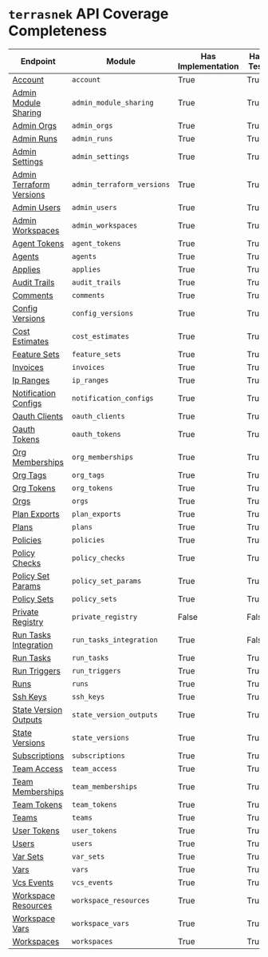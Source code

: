 # `terrasnek` API Coverage Completeness

| Endpoint                                                                                          | Module                     | Has Implementation   | Has Test   | Has Docs   |
|---------------------------------------------------------------------------------------------------|----------------------------|----------------------|------------|------------|
| [Account](https://www.terraform.io/cloud-docs/api-docs/account)                                   | `account`                  | True                 | True       | True       |
| [Admin Module Sharing](https://www.terraform.io/cloud-docs/api-docs/admin/module-sharing)         | `admin_module_sharing`     | True                 | True       | True       |
| [Admin Orgs](https://www.terraform.io/cloud-docs/api-docs/admin/organizations)                    | `admin_orgs`               | True                 | True       | True       |
| [Admin Runs](https://www.terraform.io/cloud-docs/api-docs/admin/runs)                             | `admin_runs`               | True                 | True       | True       |
| [Admin Settings](https://www.terraform.io/cloud-docs/api-docs/admin/settings)                     | `admin_settings`           | True                 | True       | True       |
| [Admin Terraform Versions](https://www.terraform.io/cloud-docs/api-docs/admin/terraform-versions) | `admin_terraform_versions` | True                 | True       | True       |
| [Admin Users](https://www.terraform.io/cloud-docs/api-docs/admin/users)                           | `admin_users`              | True                 | True       | True       |
| [Admin Workspaces](https://www.terraform.io/cloud-docs/api-docs/admin/workspaces)                 | `admin_workspaces`         | True                 | True       | True       |
| [Agent Tokens](https://www.terraform.io/cloud-docs/api-docs/agent-tokens)                         | `agent_tokens`             | True                 | True       | True       |
| [Agents](https://www.terraform.io/cloud-docs/api-docs/agents)                                     | `agents`                   | True                 | True       | True       |
| [Applies](https://www.terraform.io/cloud-docs/api-docs/applies)                                   | `applies`                  | True                 | True       | True       |
| [Audit Trails](https://www.terraform.io/cloud-docs/api-docs/audit-trails)                         | `audit_trails`             | True                 | True       | True       |
| [Comments](https://www.terraform.io/cloud-docs/api-docs/comments)                                 | `comments`                 | True                 | True       | True       |
| [Config Versions](https://www.terraform.io/cloud-docs/api-docs/configuration-versions)            | `config_versions`          | True                 | True       | True       |
| [Cost Estimates](https://www.terraform.io/cloud-docs/api-docs/cost-estimates)                     | `cost_estimates`           | True                 | True       | True       |
| [Feature Sets](https://www.terraform.io/cloud-docs/api-docs/feature-sets)                         | `feature_sets`             | True                 | True       | True       |
| [Invoices](https://www.terraform.io/cloud-docs/api-docs/invoices)                                 | `invoices`                 | True                 | True       | True       |
| [Ip Ranges](https://www.terraform.io/cloud-docs/api-docs/ip-ranges)                               | `ip_ranges`                | True                 | True       | True       |
| [Notification Configs](https://www.terraform.io/cloud-docs/api-docs/notification-configurations)  | `notification_configs`     | True                 | True       | True       |
| [Oauth Clients](https://www.terraform.io/cloud-docs/api-docs/oauth-clients)                       | `oauth_clients`            | True                 | True       | True       |
| [Oauth Tokens](https://www.terraform.io/cloud-docs/api-docs/oauth-tokens)                         | `oauth_tokens`             | True                 | True       | True       |
| [Org Memberships](https://www.terraform.io/cloud-docs/api-docs/organization-memberships)          | `org_memberships`          | True                 | True       | True       |
| [Org Tags](https://www.terraform.io/cloud-docs/api-docs/organization-tags)                        | `org_tags`                 | True                 | True       | True       |
| [Org Tokens](https://www.terraform.io/cloud-docs/api-docs/organization-tokens)                    | `org_tokens`               | True                 | True       | True       |
| [Orgs](https://www.terraform.io/cloud-docs/api-docs/organizations)                                | `orgs`                     | True                 | True       | True       |
| [Plan Exports](https://www.terraform.io/cloud-docs/api-docs/plan-exports)                         | `plan_exports`             | True                 | True       | True       |
| [Plans](https://www.terraform.io/cloud-docs/api-docs/plans)                                       | `plans`                    | True                 | True       | True       |
| [Policies](https://www.terraform.io/cloud-docs/api-docs/policies)                                 | `policies`                 | True                 | True       | True       |
| [Policy Checks](https://www.terraform.io/cloud-docs/api-docs/policy-checks)                       | `policy_checks`            | True                 | True       | True       |
| [Policy Set Params](https://www.terraform.io/cloud-docs/api-docs/policy-set-params)               | `policy_set_params`        | True                 | True       | True       |
| [Policy Sets](https://www.terraform.io/cloud-docs/api-docs/policy-sets)                           | `policy_sets`              | True                 | True       | True       |
| [Private Registry](https://www.terraform.io/cloud-docs/api-docs/private-registry)                 | `private_registry`         | False                | False      | False      |
| [Run Tasks Integration](https://www.terraform.io/cloud-docs/api-docs/run-tasks-integration)       | `run_tasks_integration`    | True                 | False      | True       |
| [Run Tasks](https://www.terraform.io/cloud-docs/api-docs/run-tasks)                               | `run_tasks`                | True                 | True       | True       |
| [Run Triggers](https://www.terraform.io/cloud-docs/api-docs/run-triggers)                         | `run_triggers`             | True                 | True       | True       |
| [Runs](https://www.terraform.io/cloud-docs/api-docs/run)                                          | `runs`                     | True                 | True       | True       |
| [Ssh Keys](https://www.terraform.io/cloud-docs/api-docs/ssh-keys)                                 | `ssh_keys`                 | True                 | True       | True       |
| [State Version Outputs](https://www.terraform.io/cloud-docs/api-docs/state-version-outputs)       | `state_version_outputs`    | True                 | True       | True       |
| [State Versions](https://www.terraform.io/cloud-docs/api-docs/state-versions)                     | `state_versions`           | True                 | True       | True       |
| [Subscriptions](https://www.terraform.io/cloud-docs/api-docs/subscriptions)                       | `subscriptions`            | True                 | True       | True       |
| [Team Access](https://www.terraform.io/cloud-docs/api-docs/team-access)                           | `team_access`              | True                 | True       | True       |
| [Team Memberships](https://www.terraform.io/cloud-docs/api-docs/team-members)                     | `team_memberships`         | True                 | True       | True       |
| [Team Tokens](https://www.terraform.io/cloud-docs/api-docs/team-tokens)                           | `team_tokens`              | True                 | True       | True       |
| [Teams](https://www.terraform.io/cloud-docs/api-docs/teams)                                       | `teams`                    | True                 | True       | True       |
| [User Tokens](https://www.terraform.io/cloud-docs/api-docs/user-tokens)                           | `user_tokens`              | True                 | True       | True       |
| [Users](https://www.terraform.io/cloud-docs/api-docs/users)                                       | `users`                    | True                 | True       | True       |
| [Var Sets](https://www.terraform.io/cloud-docs/api-docs/variable-sets)                            | `var_sets`                 | True                 | True       | True       |
| [Vars](https://www.terraform.io/cloud-docs/api-docs/variables)                                    | `vars`                     | True                 | True       | True       |
| [Vcs Events](https://www.terraform.io/cloud-docs/api-docs/vcs-events)                             | `vcs_events`               | True                 | True       | True       |
| [Workspace Resources](https://www.terraform.io/cloud-docs/api-docs/workspace-resources)           | `workspace_resources`      | True                 | True       | True       |
| [Workspace Vars](https://www.terraform.io/cloud-docs/api-docs/workspace-variables)                | `workspace_vars`           | True                 | True       | True       |
| [Workspaces](https://www.terraform.io/cloud-docs/api-docs/workspaces)                             | `workspaces`               | True                 | True       | True       |
